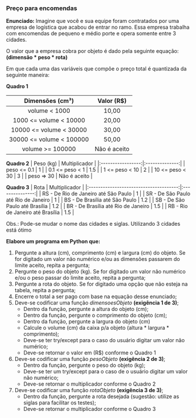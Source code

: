 ### Preço para encomendas

**Enunciado:** Imagine que você e sua equipe foram contratados por uma empresa de logística que acabou de entrar no ramo. Essa empresa trabalha com encomendas de pequeno e médio porte e opera somente entre 3 cidades. 

O valor que a empresa cobra por objeto é dado pela seguinte equação: **(dimensão * peso * rota)**

Em que cada uma das variáveis que compõe o preço total é quantizada da seguinte maneira:  

**Quadro 1**

|      Dimensões (cm³)      |   Valor (R$)   |
|:-------------------------:|:--------------:|
|       volume < 1000       |      10,00     |
|   1000 <= volume < 10000  |      20,00     |
|  10000 <= volume < 30000  |      30,00     |
|  30000 <= volume < 100000 |      50,00     |
|     volume >= 100000      |  Não é aceito  |

**Quadro 2**
|     Peso (kg)     |  Multiplicador | 
|:-----------------:|:--------------:|
|    peso <= 0.1    |        1       |
|  0.1 <= peso < 1  |       1.5      |
|   1 <= peso < 10  |        2       |
|  10 <= peso < 30  |        3       |
|     peso => 30    |  Não é aceito  |

**Quadro 3**
|                  Rota                  |  Multiplicador  | 
|:--------------------------------------:|:---------------:|
|  RS - De Rio de Janeiro até São Paulo  |        1        |
|  SR - De São Paulo até Rio de Janeiro  |        1        |
|  BS - De Brasília até São Paulo        |       1.2       |
|  SB - De São Paulo até Brasília        |       1.2       |
|  BR - De Brasília até Rio de Janeiro   |       1.5       |
|  RB - Rio de Janeiro até Brasília      |       1.5       |

Obs.: Pode-se mudar o nome das cidades e siglas. Utilizando 3 cidades está ótimo  

**Elabore um programa em Python que:**  

1. Pergunte a altura (cm), comprimento (cm) e largura (cm) do objeto. Se for digitado um valor não numérico e/ou as dimensões passarem do limite aceito, repita a pergunta;
2. Pergunte o peso do objeto (kg). Se for digitado um valor não numérico e/ou o peso passar do limite aceito, repita a pergunta;
3. Pergunte a rota do objeto. Se for digitado uma opção que não esteja na tabela, repita a pergunta;
4. Encerre o total a ser pago com base na equação desse enunciado; 
5. Deve-se codificar uma função *dimensoesObjeto* **(exigência 1 de 3)**;
    * Dentro da função, pergunte a altura do objeto (cm); 
    * Dentro da função, pergunte o comprimento do objeto (cm); 
    * Dentro da função, pergunte a largura do objeto (cm) 
    * Calcule o volume (cm) da caixa p/a objeto (altura * largura * comprimento); 
    * Deve-se ter try/except para o caso do usuário digitar um valor não numérico; 
    * Deve-se retornar o valor em (R$) conforme o Quadro 1 
6. Deve-se codificar uma função *pesoObjeto* **(exigência 2 de 3)**;
    * Dentro da função, pergunte o peso do objeto (kg); 
    * Deve-se ter um try/except para o caso de o usuário digitar um valor não numérico; 
    * Deve-se retornar o multiplicador conforme o Quadro 2 
7. Deve-se codificar uma função *rotaObjeto* **(exigência 3 de 3)**; 
    * Dentro da função, pergunte a rota desejada (sugestão: utilize as siglas para facilitar os testes); 
    * Deve-se retornar o multiplicador conforme o Quadro 3 
